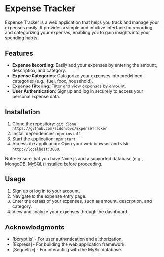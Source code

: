 # Expense Tracker

Expense Tracker is a web application that helps you track and manage your expenses easily. It provides a simple and intuitive interface for recording and categorizing your expenses, enabling you to gain insights into your spending habits.

## Features

- **Expense Recording**: Easily add your expenses by entering the amount, description, and category.
- **Expense Categories**: Categorize your expenses into predefined categories (e.g., fuel, food, household).
- **Expense Filtering**: Filter and view expenses by amount.
- **User Authentication**: Sign up and log in securely to access your personal expense data.

## Installation

1. Clone the repository: `git clone https://github.com/siddhubvs/ExpenseTracker`
2. Install dependencies: `npm install`
3. Start the application: `npm start`
4. Access the application: Open your web browser and visit `http://localhost:3000`.

Note: Ensure that you have Node.js and a supported database (e.g., MongoDB, MySQL) installed before proceeding.

## Usage

1. Sign up or log in to your account.
2. Navigate to the expense entry page.
3. Enter the details of your expenses, such as amount, description, and category.
4. View and analyze your expenses through the dashboard.

## Acknowledgments

- [bcrypt.js] - For user authentication and authorization.
- [Express] - For building the web application framework.
- [Sequelize] - For interacting with the MySql database.


